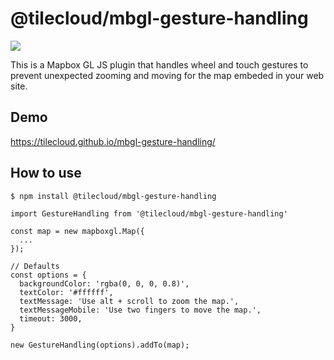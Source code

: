# @tilecloud/mbgl-gesture-handling

![](https://www.evernote.com/l/ABV-KmK0NkVCQKskoYvAAFrBrepOXzi4XREB/image.png)

This is a Mapbox GL JS plugin that handles wheel and touch gestures to prevent unexpected zooming and moving for the map embeded in your web site.

## Demo

https://tilecloud.github.io/mbgl-gesture-handling/

## How to use

```
$ npm install @tilecloud/mbgl-gesture-handling
```

```
import GestureHandling from '@tilecloud/mbgl-gesture-handling'

const map = new mapboxgl.Map({
  ...
});

// Defaults
const options = {
  backgroundColor: 'rgba(0, 0, 0, 0.8)',
  textColor: '#ffffff',
  textMessage: 'Use alt + scroll to zoom the map.',
  textMessageMobile: 'Use two fingers to move the map.',
  timeout: 3000,
}

new GestureHandling(options).addTo(map);
```

